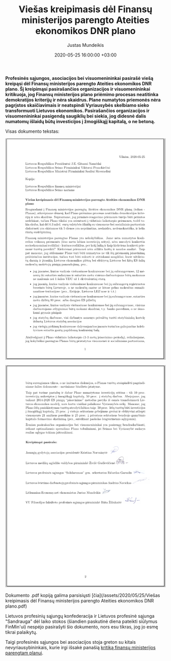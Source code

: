 ﻿---
title:  Viešas kreipimasis dėl Finansų ministerijos parengto Ateities ekonomikos DNR plano
date:  2020-05-25 16:00:00 +03:00
author:  Justas Mundeikis
layout:  post
comments:  true
citation:  false
permalink:  2020/05/24/PS-kreipimasis-del-FinMin-DNR-plano
image:    /assets/2020/05/25/main.png
thumbnail:  /assets/2020/05/25/thumb.main.png
categories:
 - Ekonomika
tags:
 - ES
 - Ekonomikos skatinimas
---

**Profesinės sąjungos, asociacijos bei visuomenininkai pasirašė viešą kreipąsi dėl Finansų ministerijos parengto Ateities ekonomikos DNR plano. Šį kreipimąsi pasirašančios organizacijos ir visuomenininkai kritikuoja, jog Finansų ministerijos plano priėmimo procesas neatitinka demokratijos kriterijų ir nėra skaidrus. Plane numatytos priemonės nėra pagrįstos skaičiavimais ir neatspindi Vyriausybės skelbiamo sieko transformuoti Lietuvos ekonomikos. Pasirašančios organizacijos ir visuomenininkai pasigendą saugiklių bei siekia, jog didesnė dalis numatomų išlaidų būtų investicijos į žmogiškąjį kapitalą, o ne betoną.**<!--more-->

Visas dokumento tekstas:

![](/assets/2020/05/25/page_1.png)

![](/assets/2020/05/25/page_2.png)

Dokumento .pdf kopiją galima parsisiųsti [čia](/assets/2020/05/25/Viešas kreipimasis dėl Finansų ministerijos parengto Ateities ekonomikos DNR plano.pdf)

Lietuvos profesinių sąjungų konfederacija ir Lietuvos profesinė sąjunga "Sandrauga" dėl laiko stokos (šiandien paskutinė diena pateikti siūlymus FinMin'ui) nespėjo pasirašyti šio dokumento, nors esu tikras, jog jo esmę tikrai palaikytų.

Taigi profesinės sąjungos bei asociacijos stoja greton su kitais nevyriausybininkais, kurie irgi išsakė panašią [kritiką finansų ministerijos parengtam planui](https://www.lrt.lt/naujienos/lietuvoje/2/1181191/nevyriausybininkai-baiminasi-kad-finansu-ministerijos-planas-nera-skaidrus-ir-demokratiskas).
